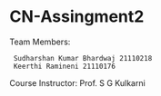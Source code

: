# CN-Assingment2

Team Members:

     Sudharshan Kumar Bhardwaj 21110218
     Keerthi Ramineni 21110176
     
Course Instructor: Prof. S G Kulkarni
